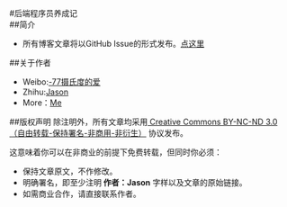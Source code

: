 #后端程序员养成记
<br>
##简介
+ 所有博客文章将以GitHub Issue的形式发布。<a href="https://github.com/dongjun111111/blog/issues">点这里</a>

##关于作者
+ Weibo:<a href="http://weibo.com/u/3164465513">-77摄氏度的爱</a>
+ Zhihu:<a href="http://www.zhihu.com/people/dong-jun-50-91">Jason</a>
+ More：<a href="http://dongjun111111.github.io/">Me</a>

##版权声明
除注明外，所有文章均采用<a href="http://creativecommons.org/licenses/by-nc-nd/3.0/deed.zh"> Creative Commons BY-NC-ND 3.0（自由转载-保持署名-非商用-非衍生）</a> 协议发布。

这意味着你可以在非商业的前提下免费转载，但同时你必须：

+ 保持文章原文，不作修改。
+ 明确署名，即至少注明<b> 作者：Jason</b> 字样以及文章的原始链接。
+ 如需商业合作，请直接联系作者。

